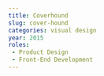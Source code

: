 ```yaml
---
title: Coverhound
slug: cover-hound
categories: visual design
year: 2015
roles:
 - Product Design
 - Front-End Development
---
```

